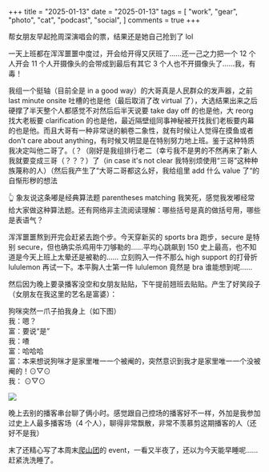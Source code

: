 +++
title = "2025-01-13"
date = "2025-01-13"
tags = [
    "work",
    "gear",
    "photo",
    "cat",
    "podcast",
    "social",
]
comments = true
+++

帮女朋友早起抢周深演唱会的票，结果还是她自己抢到了 lol

一天上班都在浑浑噩噩中度过，开会给开得又厌班了……还一己之力把一个 12 个人开会 11 个人开摄像头的会带成到最后有其它 3 个人也不开摄像头了……我，有毒！

我组一个挺轴（目前全是 in a good way）的大哥真是人民群众的发声器，之前 last minute onsite 吐槽的也是他（最后取消了改 virtual 了），大选结果出来之后硬撑了半天整个人都感觉不对然后后半天说要 take day off 的也是他，大 reorg 找大老板要 clarification 的也是他，最近隔壁组同事神秘被开找我们老板要内幕的也是他。而且大哥有一种非常谜的躺卷二象性，就有时候让人觉得在摸鱼或者 don't care about anything，有时候又明显是在特别努力地上班。鉴于这种特质我决定叫他二哥了。（？（刚好是我组排行老二（幸亏我不是男的不然再来了新人我就要变成三哥（？？？）了（in case it's not clear 我特别烦使用“三哥”这种种族蔑称的人）（然后我产生了“大哥二哥都这么好，我给组里 add 什么 value 了“的自惭形秽的想法

👆 象友说这条嘟是经典算法题 parentheses matching 我笑死，感觉我发嘟经常给大家做这种算法题。还有网络非主流阅读理解：哪些括号是真的做括号用，哪些是表语气？

浑浑噩噩熬到开完会赶紧去跑个步。今天穿新买的 sports bra 跑步，secure 是特别 secure，但也确实杀鸡用牛刀够勒的……平均心跳飙到 150 史上最高，也不知道是今天上班上太晕还是被勒的…… 立刻购入一件不那么 high support 的打骨折 lululemon 再试一下。本平胸人士第一件 lululemon 竟然是 bra 谁能想到呢…… 

然后因为晚上要录播客没空和女朋友贴贴，下午提前翘班去贴贴。产生了好笑段子（女朋友在我这里的艺名是富婆）： 

狗咪突然一爪子拍我身上（如下图）\
我：嗯？\
富：要说“是”\
我：喳 \
富：哈哈哈 \
富：本来想说狗咪才是家里唯一一个被阉的，突然意识到我才是家里唯一一个没被阉的！⊙▽⊙ \
我： ⊙▽⊙ 

![](https://media.douchi.space/douchi/media_attachments/files/113/824/099/309/514/494/original/dff515f3d8570500.jpg)

晚上去别的播客串台聊了俩小时。感觉跟自己控场的播客好不一样，外加是我参加过史上人最多播客场（4 个人），聊得非常飘散，非常不羡慕剪这期播客的人（还好不是我）

末了还精心写了本周末[爬山团](https://blog.douchi.space/seattle-hiking-group/?utm_source=daily)的 event，一看又半夜了，还以为今天能早睡呢……赶紧洗洗睡了。